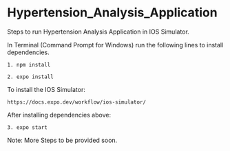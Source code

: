 # Hypertension_Analysis_Application

Steps to run Hypertension Analysis Application in IOS Simulator.

  In Terminal (Command Prompt for Windows) run the following lines to install dependencies.
  
    1. npm install
    
    2. expo install
    
   
   To install the IOS Simulator:
   
    https://docs.expo.dev/workflow/ios-simulator/
    
  
  After installing dependencies above:
  
    3. expo start
    
    
   
Note: More Steps to be provided soon.

